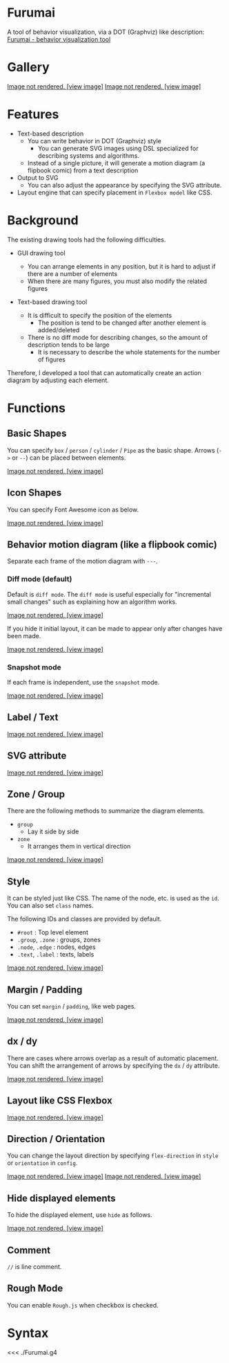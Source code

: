 # Furumai

A tool of behavior visualization, via a DOT (Graphviz) like description:
<a href="https://araiichiro.github.io/furumai/">Furumai - behavior visualization tool</a>

# Gallery

<ClientOnly>
<DocSnippet
  filename="Buffered Writer/Sender"
  url="v1/N4IgbgpgTgzglgewHYgFwEYA0IDGCAmEaIMALgJ4A2EABMADpI00B0A5lAgK4AOmrAL2S1gNSgEMARhEqoaAcnk0Avo2YBiJONJxIdGgDM4lWTXX4ADAaviVa1nCRJoAWgj42ImmU4BrCC744jAAFuJQUOLkcgAsNADMANzepH4QchxRyapIyomMjBzcPDQA6hCSAGpwEADudPZcMNAA2qHiPBAAvJ2wyAC6+Uw0OCGcALYQLXB4SF3ykpFI+DAA9KMTEPL8EtKU8+VVNbXyg4x5BUhFvDRaOnoMw7sy8wBy2rq0AII8PPJDzAAMgg2KUoHBSK0Zsh5lxlghtmIpC95MC2GVwZCoKcATRJFwDAZWki9vMAEIEonY-jtTo9OCdfikebMFoQSBIUg0dD9TD0RhsjlcgBMvP5wxYkqUZ2GaIAyhBllDZvMoO4ETtkftUSCaAqldiZRckIVODdJOIcP5lg1hs0oJAoNMVfJ7Y7Ec9tWTLdb8DjzkNGE1oDQXAA+EZjBCTFrM+QAYUoM18-qQG2jtHDNDRYIhrTjAAUuJIk6FUznMSGs-jCa0cBIYDAuo5nFA3B4IDKa1TQxH5YrCE768Emy3XO5PDL+wbe3ifQPY-N9X6ZSBsOIkHBxh9kGhQJb7kRUKkuBBlNgzWwQmgT2egA"
  viewCode="false"
></DocSnippet>
</ClientOnly>
<a v-if="false" href="https://araiichiro.github.io/furumai/docs">Image not rendered. [view image]</a>

<ClientOnly>
<DocSnippet
  filename="B-tree like"
  url="v1/N4IgbgpgTgzglgewHYgFwEYA0IDGCAmEaIMALgJ4A2EABMADpI00DEUCCpdNYc8ARnEpwKqGgAs4+QkwC+jZgDokBWsBoAzIZTEsAbAAYAogDEAIgCEA3DTLsA1hDEqkEG-KY1lqxaQgAPLnUtSh1WPRMADgBOAEEAJhoPJQh8AHM1W1IHJ1YAYQBmPIBWKKTGD0Y09gBXAAcaSgBDcmh0OgUafnQrTv543qRZQarahubWqESGTyaezqaBhYLB5iaAFkHhxkYAWn3GboBtUgBeAHJScSgIGHEESnwYU6P0AwBdc8xGpv4ISgu7E453egzmJwuYBekUw0U+oMYTQKEPOUKOcJBYPWKLRb3hIyQ3RouwAfDQ5oMiaTyZtEe1qRsjvhyKd4gY6v4EUgkcSyRsCftdoxJIRyfS+bSkId0Cirjc7g98C9opg8V8fn8AecgaRMYd4rLrrd7o9laqPnruTKzqjofidlbeeSVtKnUjKYkGS7CZ6JYMQNgmkg4ABbJqkRAoVCgJo4COQNDZGoQWTYfB8OoTExwWCkADKYDSaA0TUoMAg2FqaXEiagydkQA"
  viewCode="false"
></DocSnippet>
</ClientOnly>
<a v-if="false" href="https://araiichiro.github.io/furumai/docs">Image not rendered. [view image]</a>

# Features

- Text-based description
    - You can write behavior in DOT (Graphviz) style
        - You can generate SVG images using DSL specialized for describing systems and algorithms.
    - Instead of a single picture, it will generate a motion diagram (a flipbook comic) from a text description
- Output to SVG
    - You can also adjust the appearance by specifying the SVG attribute.
- Layout engine that can specify placement in `Flexbox model` like CSS.

# Background

The existing drawing tools had the following difficulties.

- GUI drawing tool
    - You can arrange elements in any position, but it is hard to adjust if there are a number of elements
    - When there are many figures, you must also modify the related figures

- Text-based drawing tool
    - It is difficult to specify the position of the elements
        - The position is tend to be changed after another element is added/deleted
    - There is no diff mode for describing changes, so the amount of description tends to be large
        - It is necessary to describe the whole statements for the number of figures

Therefore, I developed a tool that can automatically create an action diagram by adjusting each element.

# Functions

## Basic Shapes

You can specify `box` / `person` / `cylinder` / `Pipe` as the basic shape.
Arrows (`->` or `--`) can be placed between elements.

<ClientOnly>
<DocSnippet
  filename="./gallery/docs/basic-shapes.furumai"
  url="v1/N4IgbgpgTgzglgewHYgFwEYA0IDGCAmEaIAhjgC4JToDaMAFiQA4QC8A5C7MuwLoDcAHSRICEWg2Zt2AIwQAPPkKQxKUcXUYsOOAJ4AbOEkJQlw4WTXoABAFpb10YXTKn4uwD5rqquOUhsEiQ4AFsSckQUVFBLOEg0cigAVwgAX1SgA"
></DocSnippet>
</ClientOnly>
<a v-if="false" href="https://araiichiro.github.io/furumai/docs">Image not rendered. [view image]</a>

## Icon Shapes

You can specify Font Awesome icon as below.

<ClientOnly>
<DocSnippet
  filename="./gallery/docs/icon.furumai"
  url="v1/N4IgbgpgTgzglgewHYgFwEYA0IDGCAmEaIAhgNpx5IC8A5AK4zS0C6A3ADpIBGFVdUCAHN6AGxJQA9I2bsuOPsjrcoJJPhiShcAC4ALet1acU2NXAC2JHYhSpQJHDchodUehAC+noA"
></DocSnippet>
</ClientOnly>
<a v-if="false" href="https://araiichiro.github.io/furumai/docs">Image not rendered. [view image]</a>

## Behavior motion diagram (like a flipbook comic)

Separate each frame of the motion diagram with `---`.

### Diff mode (default)

Default is `diff mode`.
The `diff mode` is useful especially for "incremental small changes" such as explaining how an algorithm works.

<ClientOnly>
<DocSnippet
  filename="./gallery/docs/simple-animation-diff.furumai"
  url="v1/N4IgbgpgTgzglgewHYgFwEYA0IDGCAmEaIAhgNwA6SARpUjnQLTNUkAEjAfG7Vc41WoduDKiGwkkcALYkALohSpQJHAsho5UAK4QAvnqA"
></DocSnippet>
</ClientOnly>
<a v-if="false" href="https://araiichiro.github.io/furumai/docs">Image not rendered. [view image]</a>

If you hide it initial layout, it can be made to appear only after changes have been made.

<ClientOnly>
<DocSnippet
  filename="./gallery/docs/array-list.furumai"
  url="v1/N4IgbgpgTgzglgewHYgFwEYA0IDGCAmEa4c8ARnADZwAuAngLwAWc+hSA3ADpI8DmUBAFcADgAIAhlCgS6Y4DzFikBCAG0AtlL5wkDAAyYxIiW118G6Q2IDurGkwYAOa0whw+TGs4CsRyhJkEJQMAOShALrcSEo46NGxAEwJYjgAzCk4ACyZPpkAbGoBQSGhAHQVoUYwNIIA1hBhKkgQkZkA7JlO0QC+0QC0gzxxat6hEuiJaW3DiaNhZJNZM0jp86FxiT4r2ev4k-krg-3DPusQk+07+dE4ncPdPCDYEkhwWjSIKKigEjifkDQtSEEB6PSAA"
></DocSnippet>
</ClientOnly>
<a v-if="false" href="https://araiichiro.github.io/furumai/docs">Image not rendered. [view image]</a>

### Snapshot mode

If each frame is independent, use the `snapshot` mode.

<ClientOnly>
<DocSnippet
  filename="./gallery/docs/simple-animation-snapshot.furumai"
  url="v1/N4IgbgpgTgzglgewHYgFwEYA0IDGCAmEauyAZnAOYAEwVAtgRKlTEgIYAOMAFggC4BuKgF8AOknFsB4gEbSkOeQFoVkqkoB8VOeJVLZ6rYvEhsbJHDps+iFKlBscNyGj5QArhGHCgA"
></DocSnippet>
</ClientOnly>
<a v-if="false" href="https://araiichiro.github.io/furumai/docs">Image not rendered. [view image]</a>

## Label / Text

<ClientOnly>
<DocSnippet
  filename="./gallery/docs/label-text.furumai"
  url="v1/N4IgbgpgTgzglgewHYgFwEYA0IDGCAmEaISBE6A2jABYCGADhALwDkARggB4uYAEALqzxJ+EEb2rQILALoBuADpJaOfgiiUaDZi0axkPXgBtabCEda1eAVxjRZipDDVRyVOoyEBPI3CSEoQxMzCxZndQgAQkNBFgBrdFReMHQHJRBsWiQ4AFtafkQUVFAVAsg0fihrCABfGqA"
></DocSnippet>
</ClientOnly>
<a v-if="false" href="https://araiichiro.github.io/furumai/docs">Image not rendered. [view image]</a>

## SVG attribute

<ClientOnly>
<DocSnippet
  filename="./gallery/docs/svg-attributes.furumai"
  url="v1/N4IgbgpgTgzglgewHYgFwEYA0IDGCAmEaIS6A2gC4C8A5BRAB4UAE6NmzAZnADY9UBDAI4BXAQFsBUOEggBdANwAdJEgBMypCtLMAtAD5m6siubMYFKAgDWEXQHc4+CgAsqAdkynzlm3Z4yEDgCAA60ViJI+OzeFla2uvgCMC5SUAIAnlRKIADMzACcOd4IIQI4cBRZOQAMAHQArMVIZtQ0Asz0TDEtnYwUddx8VADEAgBsnF5Iiiog2AJIcJIUiCiooOWrkGiWIhAAvgdAA"
></DocSnippet>
</ClientOnly>
<a v-if="false" href="https://araiichiro.github.io/furumai/docs">Image not rendered. [view image]</a>

## Zone / Group

There are the following methods to summarize the diagram elements.

- `group`
	- Lay it side by side
- `zone`
	- It arranges them in vertical direction

<ClientOnly>
<DocSnippet
  filename="./gallery/docs/group-zone.furumai"
  url="v1/N4IgbgpgTgzglgewHYgFwEYA0IDGCAmEaIA5lAgK4AOABDujcADpI00BmcANlwLwDE7dhADcLNgFsIAbRgALAIZUIvAOTLYyVQF0xrGgCNyAdxjR0etgBcECLhZYBfFmUq0zUMHBwQGzfZw8qDSCwpY0AF7IEDQKEX7ibBzcfIIQ7OFsVOQAHgCeDvpsBgo4ANYQSPiFbM76UUgxcQBMjIlsganCGe002Qj5zZmGpRVVQ4l1dSxSNAC0AHyGJh6FNnYMi8sIpubSuiwsRjur80v9+YXHu1Cb57l5E0gXBWcj5ZXVei+tWyUf4z0IGwCiQcAkCisiBQqFApShkDQVigFAgjkcQA"
></DocSnippet>
</ClientOnly>
<a v-if="false" href="https://araiichiro.github.io/furumai/docs">Image not rendered. [view image]</a>

## Style

It can be styled just like CSS.
The name of the node, etc. is used as the `id`. You can also set `class` names.

The following IDs and classes are provided by default.

- `#root` : Top level element
- `.group`, `.zone` : groups, zones
- `.node`, `.edge` : nodes, edges
- `.text`, `.label` : texts, labels

<ClientOnly>
<DocSnippet
  filename="./gallery/docs/css.furumai"
  url="v1/N4IgbgpgTgzglgewHYgFwEYA0IDGCAmEaIMALgJ4A2EABMADpI00DES6dNZUCA1hKlYA2AIYAzGgF9GzNhwB0lEQCMIlTmLiVKglmNEBuGmOSkAtPABeAmgGYATAAcAHkelNW7GvNIRnpDS0dVhEhMQN3SQNGRnYAbVIAXgByX38adGTMYyDEkQBHAFcRAFsRKDgkCABdaKQkezrYjjMAPhoGuJkuUh5+MwB3OHxSAAtEgHZMbu4+CDNKSogcEUcUnkKkfCyZ3rmzfBEYUfKoEXJE+hBbGgBOK+6ERxEcOApLkAAGeQBWB48kskRDQ0qQdgC-KR5JptIkWKExNMkLVGCBsCIkHAyqREChUKAXjjIGheoUIJJJEA"
></DocSnippet>
</ClientOnly>
<a v-if="false" href="https://araiichiro.github.io/furumai/docs">Image not rendered. [view image]</a>

## Margin / Padding

You can set `margin` / `padding`, like web pages.

<ClientOnly>
<DocSnippet
  filename="./gallery/docs/margin-padding.furumai"
  url="v1/N4IgbgpgTgzglgewHYgFwEYA0IDGCAmEaIS6A2gLYCGUA5nEgLwDkAbAAwAOAHs5gAQAXFoIjdBAQj79OVfPga1G6VjwC6AbgA6SJACZKNek2Z6e04c1HiJUgbPmKW6Lt356AHOc079B6nQMjADMrj4o2FRIcNSCiCiooFQ4cZBoglAArhAAvjlAA"
></DocSnippet>
</ClientOnly>
<a v-if="false" href="https://araiichiro.github.io/furumai/docs">Image not rendered. [view image]</a>

## dx / dy

There are cases where arrows overlap as a result of automatic placement.
You can shift the arrangement of arrows by specifying the `dx` / `dy` attribute.

<ClientOnly>
<DocSnippet
  filename="./gallery/docs/dx-dy.furumai"
  url="v1/N4IgbgpgTgzglgewHYgFwEYA0IDGCAmEaIAhgNwA6SARpUjnVQOZQICuADgARMBMXwKly746wiGK4AzOgF9GSElwC0APi44A2vgAeAXgDMABg46AunWor1DKvmvS6EB1O0BPPbyMWqIbCSQ4AFsSABdEFFRQEhxwyDRQqDYIWVkgA"
></DocSnippet>
</ClientOnly>
<a v-if="false" href="https://araiichiro.github.io/furumai/docs">Image not rendered. [view image]</a>

## Layout like CSS Flexbox

<ClientOnly>
<DocSnippet
  filename="./gallery/docs/justify-content.furumai"
  url="v1/N4IgbgpgTgzglgewHYgFwEYA0IDGCAmEaIMALgJ4A2EABMADpI00DEA5gEx2PPMBWAVzJwAZuQC0eJKQjTUNMgEMopANw8aAXw3sAzNya9BwsZOQy5CgA6KcEccoQCk+dYe1IPjNlCdWabOh0NIqqNABGYR4+fgFcwDQ4Ud6+Av5s+gmuWimxbAAswRDJKNiKSHAAtoqkiCiooLa1kGikUAIQmppAA"
></DocSnippet>
</ClientOnly>
<a v-if="false" href="https://araiichiro.github.io/furumai/docs">Image not rendered. [view image]</a>

## Direction / Orientation

You can change the layout direction by specifying `flex-direction` in `style` or `orientation` in `config`.

<ClientOnly>
<DocSnippet
  filename="./gallery/docs/direction.furumai"
  url="v1/N4IgbgpgTgzglgewHYgFwEYA0IDGCAmEaIMALgJ4A2EABMADpI00DEUCCpdjzzAZtQAeAWnxwoEHKURJUNdgHcA3DxoBfRhqSMAhkpoAjfThUpsOpHAC2O6cjSgdUuJDSkoAVwhq1QA"
></DocSnippet>
</ClientOnly>
<a v-if="false" href="https://araiichiro.github.io/furumai/docs">Image not rendered. [view image]</a>

<ClientOnly>
<DocSnippet
  filename="./gallery/docs/orientation.furumai"
  url="v1/N4IgbgpgTgzglgewHYgFwEYA0IDGCAmEauyAZnAOYAEwCUcESALgIZOJIC8ANi0vjBwsADhAC+AHSRSkBCOgDcUljiZ10AbRgALERE6jYyALpKkMNVHlbdozjgCe3OP2impIbHzgBbNhzRQFXZINCYoAFdxMSA"
></DocSnippet>
</ClientOnly>
<a v-if="false" href="https://araiichiro.github.io/furumai/docs">Image not rendered. [view image]</a>

## Hide displayed elements

To hide the displayed element, use `hide` as follows.

<ClientOnly>
<DocSnippet
  filename="./gallery/docs/hide.furumai"
  url="v1/N4IgbgpgTgzglgewHYgFwEYA0IDGCAmEauyAZnAOYAEwAtgRKlTEgIYAOMAFggC4C+AHSTDWAbmEAjCWyoBaAHxVpw4XPXCucQlVbylKkUnVzN2iMpkhsrJHFqteiFKlCscTyGl5QArhH5+IA"
></DocSnippet>
</ClientOnly>
<a v-if="false" href="https://araiichiro.github.io/furumai/docs">Image not rendered. [view image]</a>

## Comment

`//` is line comment.

## Rough Mode

You can enable `Rough.js` when checkbox is checked.

# Syntax

<<< ./Furumai.g4

<Footer></Footer>
